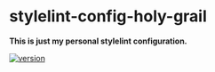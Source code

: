 # stylelint-config-holy-grail

**This is just my personal stylelint configuration.**

[![version](https://img.shields.io/npm/v/stylelint-config-holy-grail.svg?style=flat-square)](https://www.npmjs.com/package/stylelint-config-holy-grail)
